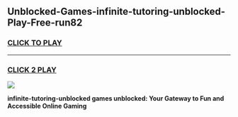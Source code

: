
## Unblocked-Games-infinite-tutoring-unblocked-Play-Free-run82
<h3>
<a href="https://premium76.site?title=infinite-tutoring-unblocked&ref=10A">CLICK TO PLAY</a></h3>
<hr>

<h3>
<a href="https://premium76.site?title=infinite-tutoring-unblocked&ref=10A">CLICK 2 PLAY</a>
  
</h3>

<a href="https://premium76.site?title=infinite-tutoring-unblocked&ref=10A"><img src="https://clearcache.store/games.png"></a>


**infinite-tutoring-unblocked games unblocked: Your Gateway to Fun and Accessible Online Gaming**
